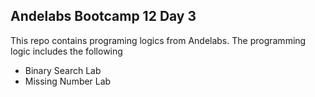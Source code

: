 ## Andelabs Bootcamp 12 Day 3
This repo contains programing logics from Andelabs. The programming logic includes the following
- Binary Search Lab
- Missing Number Lab
